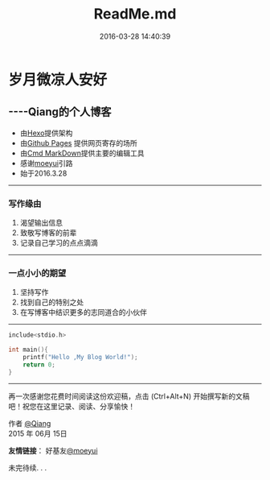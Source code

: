 ﻿---
title: ReadMe.md
date: 2016-03-28 14:40:39
tags:
---
# 岁月微凉人安好 #
## ----Qiang的个人博客 ##

 - 由[Hexo](https://hexo.io/zh-cn/)提供架构
 - 由[Github Pages](https://pages.github.com/) 提供网页寄存的场所
 - 由[Cmd MarkDown]()提供主要的编辑工具
 - 感谢[moeyui]()引路
 - 始于2016.3.28

---
### 写作缘由 ###
 1. 渴望输出信息
 2. 致敬写博客的前辈
 3. 记录自己学习的点点滴滴



----------


### 一点小小的期望 ###
 

 1. 坚持写作
 2. 找到自己的特别之处
 3. 在写博客中结识更多的志同道合的小伙伴


----------

```C
include<stdio.h>

int main(){
    printf("Hello ,My Blog World!");
    return 0;
}
```




------

再一次感谢您花费时间阅读这份欢迎稿，点击 <i class="icon-file"></i> (Ctrl+Alt+N) 开始撰写新的文稿吧！祝您在这里记录、阅读、分享愉快！

作者 [@Qiang][1]     
2015 年 06月 15日    



**友情链接**：
 好基友[@moeyui][2]
    

未完待续. . .
 
 


[1]: https://github.com/czqInNanjing
[2]: https://github.com/moeyui1

